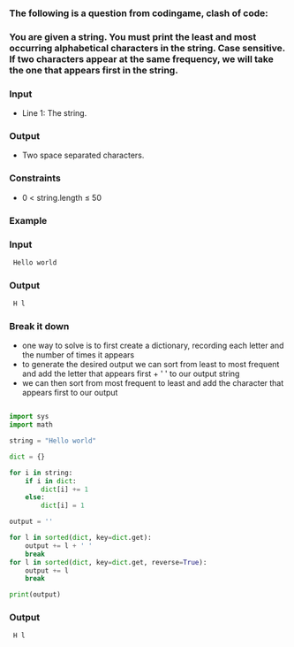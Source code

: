 [category]: <> (Coding)
[date]: <> (2023/04/24)
[title]: <> (Codingame Question 29)

### The following is a question from codingame, clash of code:

### You are given a string. You must print the least and most occurring alphabetical characters in the string. Case sensitive. If two characters appear at the same frequency, we will take the one that appears first in the string.

### Input
- Line 1: The string.

### Output
- Two space separated characters.

### Constraints
- 0 < string.length ≤ 50

### Example

### Input
```python
 Hello world
 ```
### Output
```python
 H l
 ```

### Break it down

- one way to solve is to first create a dictionary, recording each letter and the number of times it appears
- to generate the desired output we can sort from least to most frequent and add the letter that appears first + ' ' to our output string
- we can then sort from most frequent to least and add the character that appears first to our output

```python

import sys
import math

string = "Hello world"

dict = {}

for i in string:
    if i in dict:
        dict[i] += 1
    else:
        dict[i] = 1

output = ''

for l in sorted(dict, key=dict.get):
    output += l + ' '
    break
for l in sorted(dict, key=dict.get, reverse=True):
    output += l
    break

print(output)
```

### Output
```python
 H l
 ```